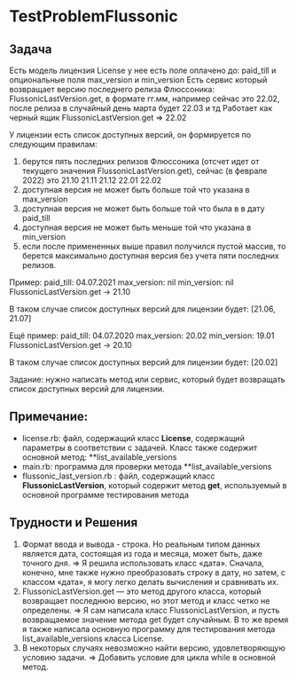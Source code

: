 # TestProblemFlussonic
## Задача
Есть модель лицензия License
у нее есть поле оплачено до: paid_till
и опциональные поля max_version и min_version
Есть сервис который возвращает версию последнего релиза Флюссоника: FlussonicLastVersion.get, в формате гг.мм, например сейчас это 22.02, после релиза в случайный день марта будет 22.03 и тд
Работает как черный ящик
FlussonicLastVersion.get
=> 22.02

У лицензии есть список доступных версий, он формируется по следующим правилам:
1) берутся пять последних релизов Флюссоника (отсчет идет от текущего значения FlussonicLastVersion.get), сейчас (в феврале 2022) это 21.10 21.11 21.12 22.01 22.02
2) доступная версия не может быть больше той что указана в max_version
3) доступная версия не может быть больше той что была в в дату paid_till
3) доступная версия не может быть меньше той что указана в min_version
4) если после примененных выше правил получился пустой массив, то берется максимально доступная версия без учета пяти последних релизов.

Пример:
paid_till: 04.07.2021
max_version: nil
min_version: nil
FlussonicLastVersion.get -> 21.10

В таком случае список доступных версий для лицензии будет: [21.06, 21.07]

Ещё пример:
paid_till: 04.07.2020
max_version: 20.02
min_version: 19.01
FlussonicLastVersion.get -> 20.10

В таком случае список доступных версий для лицензии будет: [20.02]

Задание: нужно написать метод или сервис, который будет возвращать список доступных версий для лицензии.

## Примечание:
- license.rb: файл, содержащий класс **License**, содержащий параметры в соответствии с задачей. Класс также содержит основной метод: **list_available_versions
- main.rb: программа для проверки метода **list_available_versions
- flussonic_last_version.rb : файл, содержащий класс **FlussonicLastVersion**, который содержит метод **get**, используемый в основной программе тестирования метода

## Трудности и Решения
1. Формат ввода и вывода - строка. Но реальным типом данных является дата, состоящая из года и месяца, может быть, даже точного дня.
=> Я решила использовать класс «дата». Сначала, конечно, мне также нужно преобразовать строку в дату, но затем, с классом «дата», я могу легко делать вычисления и сравнивать их.
2. FlussonicLastVersion.get — это метод другого класса, который возвращает последнюю версию, но этот метод и класс четко не определены.
=> Я сам написала класс FlussonicLastVersion, и пусть возвращаемое значение метода get будет случайным. В то же время я также написала основную программу для тестирования метода list_available_versions класса License.
3. В некоторых случаях невозможно найти версию, удовлетворяющую условию задачи.
=> Добавить условие для цикла while в основной метод.

